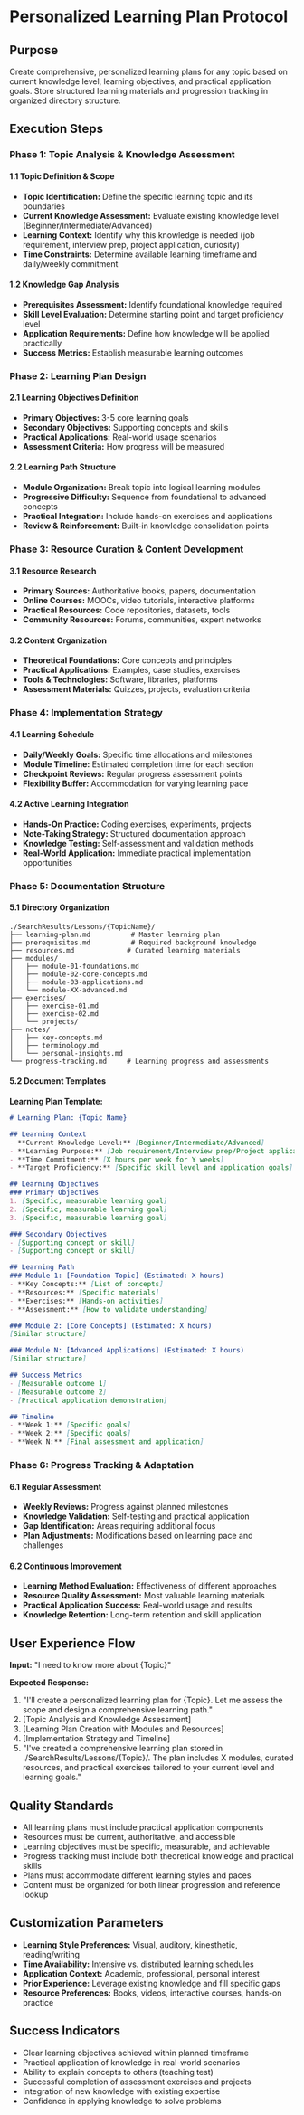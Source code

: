 # Personalized Learning Plan Protocol

## Purpose
Create comprehensive, personalized learning plans for any topic based on current knowledge level, learning objectives, and practical application goals. Store structured learning materials and progression tracking in organized directory structure.

## Execution Steps

### Phase 1: Topic Analysis & Knowledge Assessment

#### 1.1 Topic Definition & Scope
- **Topic Identification:** Define the specific learning topic and its boundaries
- **Current Knowledge Assessment:** Evaluate existing knowledge level (Beginner/Intermediate/Advanced)
- **Learning Context:** Identify why this knowledge is needed (job requirement, interview prep, project application, curiosity)
- **Time Constraints:** Determine available learning timeframe and daily/weekly commitment

#### 1.2 Knowledge Gap Analysis
- **Prerequisites Assessment:** Identify foundational knowledge required
- **Skill Level Evaluation:** Determine starting point and target proficiency level
- **Application Requirements:** Define how knowledge will be applied practically
- **Success Metrics:** Establish measurable learning outcomes

### Phase 2: Learning Plan Design

#### 2.1 Learning Objectives Definition
- **Primary Objectives:** 3-5 core learning goals
- **Secondary Objectives:** Supporting concepts and skills
- **Practical Applications:** Real-world usage scenarios
- **Assessment Criteria:** How progress will be measured

#### 2.2 Learning Path Structure
- **Module Organization:** Break topic into logical learning modules
- **Progressive Difficulty:** Sequence from foundational to advanced concepts
- **Practical Integration:** Include hands-on exercises and applications
- **Review & Reinforcement:** Built-in knowledge consolidation points

### Phase 3: Resource Curation & Content Development

#### 3.1 Resource Research
- **Primary Sources:** Authoritative books, papers, documentation
- **Online Courses:** MOOCs, video tutorials, interactive platforms
- **Practical Resources:** Code repositories, datasets, tools
- **Community Resources:** Forums, communities, expert networks

#### 3.2 Content Organization
- **Theoretical Foundations:** Core concepts and principles
- **Practical Applications:** Examples, case studies, exercises
- **Tools & Technologies:** Software, libraries, platforms
- **Assessment Materials:** Quizzes, projects, evaluation criteria

### Phase 4: Implementation Strategy

#### 4.1 Learning Schedule
- **Daily/Weekly Goals:** Specific time allocations and milestones
- **Module Timeline:** Estimated completion time for each section
- **Checkpoint Reviews:** Regular progress assessment points
- **Flexibility Buffer:** Accommodation for varying learning pace

#### 4.2 Active Learning Integration
- **Hands-On Practice:** Coding exercises, experiments, projects
- **Note-Taking Strategy:** Structured documentation approach
- **Knowledge Testing:** Self-assessment and validation methods
- **Real-World Application:** Immediate practical implementation opportunities

### Phase 5: Documentation Structure

#### 5.1 Directory Organization
```
./SearchResults/Lessons/{TopicName}/
├── learning-plan.md          # Master learning plan
├── prerequisites.md          # Required background knowledge
├── resources.md             # Curated learning materials
├── modules/
│   ├── module-01-foundations.md
│   ├── module-02-core-concepts.md
│   ├── module-03-applications.md
│   └── module-XX-advanced.md
├── exercises/
│   ├── exercise-01.md
│   ├── exercise-02.md
│   └── projects/
├── notes/
│   ├── key-concepts.md
│   ├── terminology.md
│   └── personal-insights.md
└── progress-tracking.md     # Learning progress and assessments
```

#### 5.2 Document Templates

**Learning Plan Template:**
```markdown
# Learning Plan: {Topic Name}

## Learning Context
- **Current Knowledge Level:** [Beginner/Intermediate/Advanced]
- **Learning Purpose:** [Job requirement/Interview prep/Project application/Curiosity]
- **Time Commitment:** [X hours per week for Y weeks]
- **Target Proficiency:** [Specific skill level and application goals]

## Learning Objectives
### Primary Objectives
1. [Specific, measurable learning goal]
2. [Specific, measurable learning goal]
3. [Specific, measurable learning goal]

### Secondary Objectives
- [Supporting concept or skill]
- [Supporting concept or skill]

## Learning Path
### Module 1: [Foundation Topic] (Estimated: X hours)
- **Key Concepts:** [List of concepts]
- **Resources:** [Specific materials]
- **Exercises:** [Hands-on activities]
- **Assessment:** [How to validate understanding]

### Module 2: [Core Concepts] (Estimated: X hours)
[Similar structure]

### Module N: [Advanced Applications] (Estimated: X hours)
[Similar structure]

## Success Metrics
- [Measurable outcome 1]
- [Measurable outcome 2]
- [Practical application demonstration]

## Timeline
- **Week 1:** [Specific goals]
- **Week 2:** [Specific goals]
- **Week N:** [Final assessment and application]
```

### Phase 6: Progress Tracking & Adaptation

#### 6.1 Regular Assessment
- **Weekly Reviews:** Progress against planned milestones
- **Knowledge Validation:** Self-testing and practical application
- **Gap Identification:** Areas requiring additional focus
- **Plan Adjustments:** Modifications based on learning pace and challenges

#### 6.2 Continuous Improvement
- **Learning Method Evaluation:** Effectiveness of different approaches
- **Resource Quality Assessment:** Most valuable learning materials
- **Practical Application Success:** Real-world usage and results
- **Knowledge Retention:** Long-term retention and skill application

## User Experience Flow

**Input:** "I need to know more about {Topic}"

**Expected Response:**
1. "I'll create a personalized learning plan for {Topic}. Let me assess the scope and design a comprehensive learning path."
2. [Topic Analysis and Knowledge Assessment]
3. [Learning Plan Creation with Modules and Resources]
4. [Implementation Strategy and Timeline]
5. "I've created a comprehensive learning plan stored in ./SearchResults/Lessons/{Topic}/. The plan includes X modules, curated resources, and practical exercises tailored to your current level and learning goals."

## Quality Standards
- All learning plans must include practical application components
- Resources must be current, authoritative, and accessible
- Learning objectives must be specific, measurable, and achievable
- Progress tracking must include both theoretical knowledge and practical skills
- Plans must accommodate different learning styles and paces
- Content must be organized for both linear progression and reference lookup

## Customization Parameters
- **Learning Style Preferences:** Visual, auditory, kinesthetic, reading/writing
- **Time Availability:** Intensive vs. distributed learning schedules
- **Application Context:** Academic, professional, personal interest
- **Prior Experience:** Leverage existing knowledge and fill specific gaps
- **Resource Preferences:** Books, videos, interactive courses, hands-on practice

## Success Indicators
- Clear learning objectives achieved within planned timeframe
- Practical application of knowledge in real-world scenarios
- Ability to explain concepts to others (teaching test)
- Successful completion of assessment exercises and projects
- Integration of new knowledge with existing expertise
- Confidence in applying knowledge to solve problems